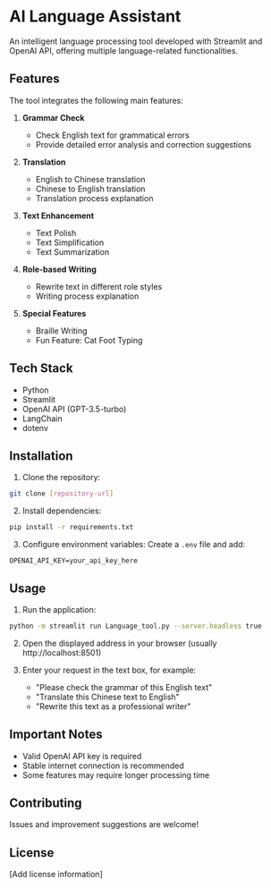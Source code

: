 # AI Language Assistant

An intelligent language processing tool developed with Streamlit and OpenAI API, offering multiple language-related functionalities.

## Features

The tool integrates the following main features:

1. **Grammar Check**
   - Check English text for grammatical errors
   - Provide detailed error analysis and correction suggestions

2. **Translation**
   - English to Chinese translation
   - Chinese to English translation
   - Translation process explanation

3. **Text Enhancement**
   - Text Polish
   - Text Simplification
   - Text Summarization

4. **Role-based Writing**
   - Rewrite text in different role styles
   - Writing process explanation

5. **Special Features**
   - Braille Writing
   - Fun Feature: Cat Foot Typing

## Tech Stack

- Python
- Streamlit
- OpenAI API (GPT-3.5-turbo)
- LangChain
- dotenv

## Installation

1. Clone the repository:
```bash
git clone [repository-url]
```

2. Install dependencies:
```bash
pip install -r requirements.txt
```

3. Configure environment variables:
Create a `.env` file and add:
```
OPENAI_API_KEY=your_api_key_here
```

## Usage

1. Run the application:
```bash
python -m streamlit run Language_tool.py --server.headless true
```

2. Open the displayed address in your browser (usually http://localhost:8501)

3. Enter your request in the text box, for example:
   - "Please check the grammar of this English text"
   - "Translate this Chinese text to English"
   - "Rewrite this text as a professional writer"

## Important Notes

- Valid OpenAI API key is required
- Stable internet connection is recommended
- Some features may require longer processing time

## Contributing

Issues and improvement suggestions are welcome!

## License

[Add license information] 
